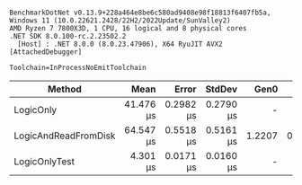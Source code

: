 ```

BenchmarkDotNet v0.13.9+228a464e8be6c580ad9408e98f18813f6407fb5a, Windows 11 (10.0.22621.2428/22H2/2022Update/SunValley2)
AMD Ryzen 7 7800X3D, 1 CPU, 16 logical and 8 physical cores
.NET SDK 8.0.100-rc.2.23502.2
  [Host] : .NET 8.0.0 (8.0.23.47906), X64 RyuJIT AVX2 [AttachedDebugger]

Toolchain=InProcessNoEmitToolchain  

```
| Method               | Mean      | Error     | StdDev    | Gen0   | Gen1   | Allocated |
|--------------------- |----------:|----------:|----------:|-------:|-------:|----------:|
| LogicOnly            | 41.476 μs | 0.2982 μs | 0.2790 μs |      - |      - |         - |
| LogicAndReadFromDisk | 64.547 μs | 0.5518 μs | 0.5161 μs | 1.2207 | 0.1221 |   65480 B |
| LogicOnlyTest        |  4.301 μs | 0.0171 μs | 0.0160 μs |      - |      - |         - |
